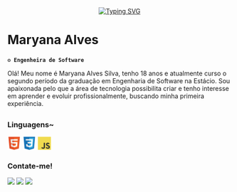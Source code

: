 <div align="center">
 <a href="https://git.io/typing-svg"><img src="https://readme-typing-svg.demolab.com?font=Style+Script&size=28&letterSpacing=0.1rem&duration=7000&pause=1000&color=AF5FF7&center=true&vCenter=true&width=435&lines=Seja+bem-vindo+ao+meu+perfil!+%E2%9C%A9" alt="Typing SVG"/>
 </a>
</div>

<h1>Maryana Alves</h1>

**`⚙ Engenheira de Software`**

Olá! Meu nome é Maryana Alves Silva, tenho 18 anos e atualmente curso o segundo período da graduação em Engenharia de Software na Estácio. Sou apaixonada pelo que a área de tecnologia possibilita criar e tenho interesse em aprender e evoluir profissionalmente, buscando minha primeira experiência.

##
<h3 align="left">Linguagens~</h3>
<div align="left">
<img style="height:30px;" alt="HTML" src="https://raw.githubusercontent.com/devicons/devicon/master/icons/html5/html5-original.svg">
<img style="height:30px;" alt="CSS" src="https://raw.githubusercontent.com/devicons/devicon/master/icons/css3/css3-original.svg">
<img style="height:30px;" alt="JavaScript" src="https://raw.githubusercontent.com/devicons/devicon/master/icons/javascript/javascript-original.svg">
</div>

<h3 align="left">Contate-me!</h3>
<div align="left"> 
<a href="https://www.instagram.com/maryismissing/" target="_blank"><img src="https://img.shields.io/badge/-Instagram-%23E4405F?style=for-the-badge"></a>
<a href="https://www.linkedin.com/in/maryana-alves-33614a343/" target="_blank"><img src="https://img.shields.io/badge/-LinkedIn-%230077B5?style=for-the-badge"></a>
<a href="mailto:maryalvespro@gmail.com" target="_blank"><img src="https://img.shields.io/badge/-Email-%23D14836?style=for-the-badge"></a> 
</div>

##
